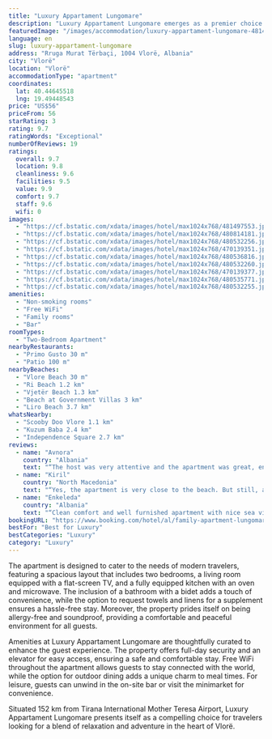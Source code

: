```yaml
---
title: "Luxury Appartament Lungomare"
description: "Luxury Appartament Lungomare emerges as a premier choice for travelers seeking a blend of comfort and convenience in Vlorë."
featuredImage: "/images/accommodation/luxury-appartament-lungomare-481497553.jpg"
language: en
slug: luxury-appartament-lungomare
address: "Rruga Murat Tërbaçi, 1004 Vlorë, Albania"
city: "Vlorë"
location: "Vlorë"
accommodationType: "apartment"
coordinates:
  lat: 40.44645518
  lng: 19.49448543
price: "US$56"
priceFrom: 56
starRating: 3
rating: 9.7
ratingWords: "Exceptional"
numberOfReviews: 19
ratings:
  overall: 9.7
  location: 9.8
  cleanliness: 9.6
  facilities: 9.5
  value: 9.9
  comfort: 9.7
  staff: 9.6
  wifi: 0
images:
  - "https://cf.bstatic.com/xdata/images/hotel/max1024x768/481497553.jpg?k=fc65fd175be3ddde28e92624bb44ea6c5e12880d41d167b91375d49e87a12730&o=&hp=1"
  - "https://cf.bstatic.com/xdata/images/hotel/max1024x768/480814181.jpg?k=5690108749e886ef8ceeeaaf972bcef1200bee84538b77a3e5e0fecb7cfccb6c&o=&hp=1"
  - "https://cf.bstatic.com/xdata/images/hotel/max1024x768/480532256.jpg?k=ffc63b97e5bd0b1c699272c62fe2c0f6f1af35102008bf62363b5937848a52de&o=&hp=1"
  - "https://cf.bstatic.com/xdata/images/hotel/max1024x768/470139351.jpg?k=a509b149facba9c87b28cbc8c65ac559f71d655f90c76c3e3958a9100c550c1d&o=&hp=1"
  - "https://cf.bstatic.com/xdata/images/hotel/max1024x768/480536816.jpg?k=53a8edbb1f4411713e0421f118ee6f6cc40e26b4c1b291b3319f57742a7181c1&o=&hp=1"
  - "https://cf.bstatic.com/xdata/images/hotel/max1024x768/480532260.jpg?k=8d1691d4fc225ef1de367fa44c559fe6b1d12f08261fdc6a154f819a0e19893d&o=&hp=1"
  - "https://cf.bstatic.com/xdata/images/hotel/max1024x768/470139377.jpg?k=bc14bc0679f651c213aca730747dc6b33ad13857e20803d65bfa377a2a8d26af&o=&hp=1"
  - "https://cf.bstatic.com/xdata/images/hotel/max1024x768/480535771.jpg?k=b51ce292da9b91e8d611008a2ab348aebedbdd0e8351c3f3055aacf5b7a9b54c&o=&hp=1"
  - "https://cf.bstatic.com/xdata/images/hotel/max1024x768/480532255.jpg?k=4080daf1399dbb1f5a7d2d82d2a6510a7e1c9ed85b6551bd4d5924e69a863081&o=&hp=1"
amenities:
  - "Non-smoking rooms"
  - "Free WiFi"
  - "Family rooms"
  - "Bar"
roomTypes:
  - "Two-Bedroom Apartment"
nearbyRestaurants:
  - "Primo Gusto 30 m"
  - "Patio 100 m"
nearbyBeaches:
  - "Vlore Beach 30 m"
  - "Ri Beach 1.2 km"
  - "Vjetër Beach 1.3 km"
  - "Beach at Government Villas 3 km"
  - "Liro Beach 3.7 km"
whatsNearby:
  - "Scooby Doo Vlore 1.1 km"
  - "Kuzum Baba 2.4 km"
  - "Independence Square 2.7 km"
reviews:
  - name: "Avnora"
    country: "Albania"
    text: "“The host was very attentive and the apartment was great, enough space for at least 6 people and very clean.”"
  - name: "Kiril"
    country: "North Macedonia"
    text: "“Yes, the apartment is very close to the beach. But still, although a little further, we went to a better organized beach.”"
  - name: "Enkeleda"
    country: "Albania"
    text: "“Clean comfort and well furnished apartment with nice sea view from balcony”"
bookingURL: "https://www.booking.com/hotel/al/family-apartment-lungomare.en-gb.html?aid=8035640"
bestFor: "Best for Luxury"
bestCategories: "Luxury"
category: "Luxury"
---
```


The apartment is designed to cater to the needs of modern travelers, featuring a spacious layout that includes two bedrooms, a living room equipped with a flat-screen TV, and a fully equipped kitchen with an oven and microwave. The inclusion of a bathroom with a bidet adds a touch of convenience, while the option to request towels and linens for a supplement ensures a hassle-free stay. Moreover, the property prides itself on being allergy-free and soundproof, providing a comfortable and peaceful environment for all guests.

Amenities at Luxury Appartament Lungomare are thoughtfully curated to enhance the guest experience. The property offers full-day security and an elevator for easy access, ensuring a safe and comfortable stay. Free WiFi throughout the apartment allows guests to stay connected with the world, while the option for outdoor dining adds a unique charm to meal times. For leisure, guests can unwind in the on-site bar or visit the minimarket for convenience.

Situated 152 km from Tirana International Mother Teresa Airport, Luxury Appartament Lungomare presents itself as a compelling choice for travelers looking for a blend of relaxation and adventure in the heart of Vlorë.